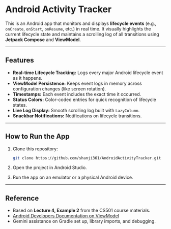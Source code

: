 # Android Activity Tracker

This is an Android app that monitors and displays **lifecycle events** (e.g., `onCreate`, `onStart`, `onResume`, etc.) in real time. It visually highlights the current lifecycle state and maintains a scrolling log of all transitions using **Jetpack Compose** and **ViewModel**.

---

## Features

- **Real-time Lifecycle Tracking:** Logs every major Android lifecycle event as it happens.  
- **ViewModel Persistence:** Keeps event logs in memory across configuration changes (like screen rotation).  
- **Timestamps:** Each event includes the exact time it occurred.  
- **Status Colors:** Color-coded entries for quick recognition of lifecycle states.  
- **Live Log Display:** Smooth scrolling log built with `LazyColumn`.  
- **Snackbar Notifications:** Notifications on lifecycle transitions.

---
## How to Run the App

1. Clone this repository:
   ```bash
   git clone https://github.com/shanji361/AndroidActivityTracker.git
   ```
2. Open the project in Android Studio.

3. Run the app on an emulator or a physical Android device.   
---
## Reference
- Based on **Lecture 4, Example 2** from the CS501 course materials.  
- [Android Developers Documentation on ViewModel](https://developer.android.com/topic/libraries/architecture/viewmodel)
- Gemini assistance on Gradle set up, library imports, and debugging.
